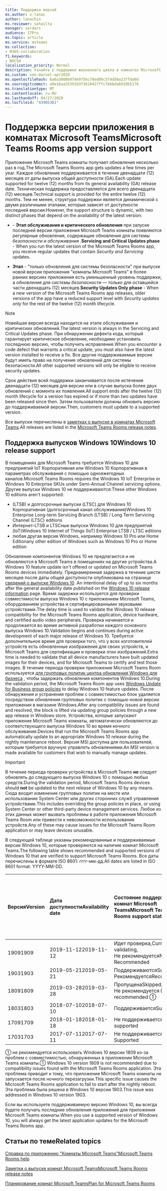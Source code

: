 ```yaml
---
title: Поддержка версий
ms.author: v-lanac
author: lanachin
ms.reviewer: sohailta
manager: serdars
audience: ITPro
ms.topic: article
ms.service: msteams
ms.collection:
- M365-collaboration
f1.keywords:
- NOCSH
localization_priority: Normal
description: Узнайте о поддержке жизненного цикла в комнатах Microsoft Teams, включая структуру динамической поддержки и ее этапы.
ms.custom: seo-marvel-apr2020
ms.openlocfilehash: 6a6a3000b97de9756c78ed09c5f4d56a237fda0d
ms.sourcegitcommit: a9e16aa3539103f3618427ffc7ebbda6919b5176
ms.translationtype: MT
ms.contentlocale: ru-RU
ms.lasthandoff: 04/27/2020
ms.locfileid: "43905381"
---
```

# <a name="microsoft-teams-rooms-app-version-support"></a><span data-ttu-id="a4e1a-103">Поддержка версии приложения в комнатах Microsoft Teams</span><span class="sxs-lookup"><span data-stu-id="a4e1a-103">Microsoft Teams Rooms app version support</span></span>
 
<span data-ttu-id="a4e1a-104">Приложение Microsoft Teams комнаты получает обновления несколько раз в год.</span><span class="sxs-lookup"><span data-stu-id="a4e1a-104">The Microsoft Teams Rooms app gets updates a few times per year.</span></span> <span data-ttu-id="a4e1a-105">Каждое обновление поддерживается в течение двенадцати (12) месяцев от даты выпуска общей доступности (GA).</span><span class="sxs-lookup"><span data-stu-id="a4e1a-105">Each update supported for twelve (12) months from its general availability (GA) release date.</span></span> <span data-ttu-id="a4e1a-106">Техническая поддержка предоставляется для всего двенадцати (12) месяцев.</span><span class="sxs-lookup"><span data-stu-id="a4e1a-106">Technical support is provided for the entire twelve (12) months.</span></span> <span data-ttu-id="a4e1a-107">Тем не менее, структура поддержки является динамической с двумя различными этапами, которые зависят от доступности последней версии:</span><span class="sxs-lookup"><span data-stu-id="a4e1a-107">However, the support structure is dynamic, with two distinct phases that depend on the availability of the latest version:</span></span>

- <span data-ttu-id="a4e1a-108">\- **Этап обслуживания и критического обновления** при запуске последней версии приложения Microsoft Teams комнаты появляются регулярные обновления, содержащие обновления для *системы безопасности и обслуживания* .</span><span class="sxs-lookup"><span data-stu-id="a4e1a-108">**Servicing and Critical Updates phase** \- When you run the latest version of the Microsoft Teams Rooms app, you receive regular updates that contain *Security and Servicing* updates.</span></span>

- <span data-ttu-id="a4e1a-109">**Этап** \- "только обновления для системы безопасности" при выпуске новой версии приложения "комнаты Microsoft Teams" в более ранних версиях приложения есть уменьшенный уровень поддержки, а *обновления для системы безопасности — только* для оставшейся части двенадцать (12) месяцев.</span><span class="sxs-lookup"><span data-stu-id="a4e1a-109">**Security Updates Only phase** \- When a new version of the Microsoft Teams Rooms app releases, older versions of the app have a reduced support level with *Security updates only* for the rest of the twelve (12) month lifecycle.</span></span>

> [!NOTE]
> <span data-ttu-id="a4e1a-110">Новейшая версия всегда находится на этапе обслуживания и критических обновлений.</span><span class="sxs-lookup"><span data-stu-id="a4e1a-110">The latest version is always in the Servicing and Critical Updates phase.</span></span> <span data-ttu-id="a4e1a-111">При обнаружении дефекта кода, который гарантирует критическое обновление, необходимо установить последнюю версию, чтобы получить исправление.</span><span class="sxs-lookup"><span data-stu-id="a4e1a-111">When you encounter a code defect that warrants a critical update, you must also have the latest version installed to receive a fix.</span></span> <span data-ttu-id="a4e1a-112">Все другие поддерживаемые версии будут иметь право на получение обновлений для системы безопасности.</span><span class="sxs-lookup"><span data-stu-id="a4e1a-112">All other supported versions will only be eligible to receive security updates.</span></span>

<span data-ttu-id="a4e1a-113">Срок действия всей поддержки заканчивается после истечения двенадцати (12) месяцев для версии или в случае выпуска более двух обновлений с момента их появления.</span><span class="sxs-lookup"><span data-stu-id="a4e1a-113">All support ends after the twelve (12) month lifecycle for a version has expired or if more than two updates have been released since then.</span></span> <span data-ttu-id="a4e1a-114">Затем пользователи должны обновить версию до поддерживаемой версии.</span><span class="sxs-lookup"><span data-stu-id="a4e1a-114">Then, customers must update to a supported version.</span></span>

<span data-ttu-id="a4e1a-115">Все выпуски перечислены в [заметках о выпуске в комнатах Microsoft Teams](rooms-release-note.md).</span><span class="sxs-lookup"><span data-stu-id="a4e1a-115">All releases are listed in the [Microsoft Teams Rooms release notes](rooms-release-note.md).</span></span>

## <a name="windows-10-release-support"></a><span data-ttu-id="a4e1a-116">Поддержка выпусков Windows 10</span><span class="sxs-lookup"><span data-stu-id="a4e1a-116">Windows 10 release support</span></span>

<span data-ttu-id="a4e1a-117">В помещениях для Microsoft Teams требуется Windows 10 для предприятий IoT Корпоративная или Windows 10 Корпоративная в параметрах обслуживания с помощью одноежегодных каналов.</span><span class="sxs-lookup"><span data-stu-id="a4e1a-117">Microsoft Teams Rooms requires the  Windows 10 IoT Enterprise or Windows 10 Enterprise SKUs under Semi-Annual Channel servicing options.</span></span> <span data-ttu-id="a4e1a-118">Другие выпуски Windows 10 не поддерживаются:</span><span class="sxs-lookup"><span data-stu-id="a4e1a-118">These other Windows 10 editions aren't supported:</span></span>

- <span data-ttu-id="a4e1a-119">(LTSB) и долгосрочные выпуски (LTSC) для Windows 10 Корпоративная (долгосрочный канал обслуживания)</span><span class="sxs-lookup"><span data-stu-id="a4e1a-119">Windows 10 Enterprise Long-term Servicing Branch (LTSB) / Long Term Servicing Channel (LTSC) editions</span></span>
- <span data-ttu-id="a4e1a-120">Интернет-LTSB и LTSCные выпуски Windows 10 для предприятий (IoT)</span><span class="sxs-lookup"><span data-stu-id="a4e1a-120">Windows 10 Internet of Things (IoT) Enterprise LTSB / LTSC editions</span></span>
- <span data-ttu-id="a4e1a-121">любая другая версия Windows, например Windows 10 Pro или Home Edition</span><span class="sxs-lookup"><span data-stu-id="a4e1a-121">any other edition of Windows such as Windows 10 Pro or Home edition</span></span>

<span data-ttu-id="a4e1a-122">Обновление компонентов Windows 10 не предлагаются и не обновляются в Microsoft Teams в помещениях на другие устройства.</span><span class="sxs-lookup"><span data-stu-id="a4e1a-122">A Windows 10 feature update isn't offered or updated on Microsoft Teams Rooms devices immediately.</span></span> <span data-ttu-id="a4e1a-123">Преднамеренная задержка в течение шести месяцев после даты общей доступности опубликована на странице [сведений о выпуске Windows 10](https://docs.microsoft.com/windows/release-information/) .</span><span class="sxs-lookup"><span data-stu-id="a4e1a-123">An intentional delay of up to six months after the general availability date published on the [Windows 10 release information](https://docs.microsoft.com/windows/release-information/) page.</span></span> <span data-ttu-id="a4e1a-124">Время задержки используется для проверки совместимости выпуска Windows 10 с приложением Microsoft Teams, оборудованием устройства и сертифицированными звуковыми устройствами.</span><span class="sxs-lookup"><span data-stu-id="a4e1a-124">The delay time is used to validate the Windows 10 release compatibility for the Microsoft Teams Rooms application, device hardware, and certified audio video peripherals.</span></span> <span data-ttu-id="a4e1a-125">Проверка начинается и продолжается во время активной разработки каждого основного выпуска Windows 10.</span><span class="sxs-lookup"><span data-stu-id="a4e1a-125">Validation begins and continues during active development of each major release of Windows 10.</span></span> <span data-ttu-id="a4e1a-126">Требуется дополнительное время для проверки того, что у всех изготовителей устройств есть обновленные изображения для своих устройств, и Microsoft Teams для сертификации и проверки этих изображений.</span><span class="sxs-lookup"><span data-stu-id="a4e1a-126">Extra time is needed to validate that all device manufacturers have built updated images for their devices, and for Microsoft Teams to certify and test those images.</span></span> <span data-ttu-id="a4e1a-127">В течение периода проверки приложение Microsoft Teams Room используется [для групповых политик центра обновления Windows для бизнеса](https://docs.microsoft.com/windows/deployment/update/waas-manage-updates-wufb) , чтобы задержать обновления компонентов Windows 10.</span><span class="sxs-lookup"><span data-stu-id="a4e1a-127">During the validation period, the Microsoft Teams Room app  uses  [Windows Update for Business group policies](https://docs.microsoft.com/windows/deployment/update/waas-manage-updates-wufb) to delay Windows 10 feature updates.</span></span> <span data-ttu-id="a4e1a-128">После обнаружения и устранения проблем с совместимостью блок удаляется посредством обновления групповых политик с помощью новой версии приложения в магазине Windows.</span><span class="sxs-lookup"><span data-stu-id="a4e1a-128">After any compatibility issues are found and resolved, the block is lifted via updating group policies through a new app release in Windows store.</span></span> <span data-ttu-id="a4e1a-129">Устройства, которые запускают приложение Microsoft Teams комнаты, автоматически обновляются до соответствующего выпуска Windows 10 во время ночного обслуживания.</span><span class="sxs-lookup"><span data-stu-id="a4e1a-129">Devices that run the Microsoft Teams Rooms app automatically update to an appropriate Windows 10 release during the nightly maintenance reboot.</span></span> <span data-ttu-id="a4e1a-130">Версия MSI доступна для пользователей, которым требуется вручную управлять обновлениями.</span><span class="sxs-lookup"><span data-stu-id="a4e1a-130">An MSI version is made available for customers that wish to manually manage updates.</span></span>  

> [!IMPORTANT]
> <span data-ttu-id="a4e1a-131">В течение периода проверки устройства в Microsoft Teams **не** следует обновлять до следующего выпуска Windows 10 с помощью любых средств.</span><span class="sxs-lookup"><span data-stu-id="a4e1a-131">During the validation period, Microsoft Teams Rooms devices should **not** be updated to the next release of Windows 10 by any means.</span></span> <span data-ttu-id="a4e1a-132">Сюда входит изменение групповых политик на месте или использование System Center или других сторонних служб управления устройствами.</span><span class="sxs-lookup"><span data-stu-id="a4e1a-132">This includes overriding the group policies in place, or using System Center or other third-party device management services.</span></span> <span data-ttu-id="a4e1a-133">Любое из этих данных может вызвать проблемы в работе приложения Microsoft Teams Room или привести к невозможности использования устройств.</span><span class="sxs-lookup"><span data-stu-id="a4e1a-133">Any of these may cause issues for the Microsoft Teams Room application or may leave devices unusable.</span></span>  

<span data-ttu-id="a4e1a-134">В следующей таблице указаны рекомендованные и поддерживаемые версии Windows 10, которые проверяются на наличие комнат Microsoft Teams.</span><span class="sxs-lookup"><span data-stu-id="a4e1a-134">The following table shows recommended and supported versions of Windows 10 that are verified to support Microsoft Teams Rooms.</span></span> <span data-ttu-id="a4e1a-135">Все даты перечислены в формате ISO 8601: гггг-мм-дд.</span><span class="sxs-lookup"><span data-stu-id="a4e1a-135">All dates are listed in ISO 8601 format: YYYY-MM-DD.</span></span>

|<span data-ttu-id="a4e1a-136">Версия</span><span class="sxs-lookup"><span data-stu-id="a4e1a-136">Version</span></span>  |<span data-ttu-id="a4e1a-137">Дата доступности</span><span class="sxs-lookup"><span data-stu-id="a4e1a-137">Availability date</span></span>   |<span data-ttu-id="a4e1a-138">Состояние поддержки комнат Microsoft Teams</span><span class="sxs-lookup"><span data-stu-id="a4e1a-138">Microsoft Teams Rooms support status</span></span>   |<span data-ttu-id="a4e1a-139">Минимальная версия приложения для комнат Microsoft Teams</span><span class="sxs-lookup"><span data-stu-id="a4e1a-139">Microsoft Teams Rooms Minimum application version</span></span> | <span data-ttu-id="a4e1a-140">Рекомендуемая сборка ОС</span><span class="sxs-lookup"><span data-stu-id="a4e1a-140">Recommended OS build</span></span>  |
|:---  |:---       |:---                                  |:---     |:---     |
| <span data-ttu-id="a4e1a-141">1909</span><span class="sxs-lookup"><span data-stu-id="a4e1a-141">1909</span></span> |<span data-ttu-id="a4e1a-142">2019-11-12</span><span class="sxs-lookup"><span data-stu-id="a4e1a-142">2019-11-12</span></span> |<span data-ttu-id="a4e1a-143">Идет проверка,</span><span class="sxs-lookup"><span data-stu-id="a4e1a-143">Currently validating,</span></span> <br/><span data-ttu-id="a4e1a-144">Не рекомендуется</span><span class="sxs-lookup"><span data-stu-id="a4e1a-144">Not Recommended</span></span>|<span data-ttu-id="a4e1a-145">&#x2014;</span><span class="sxs-lookup"><span data-stu-id="a4e1a-145">&#x2014;</span></span> |<span data-ttu-id="a4e1a-146">&#x2014;</span><span class="sxs-lookup"><span data-stu-id="a4e1a-146">&#x2014;</span></span> |
| <span data-ttu-id="a4e1a-147">1903</span><span class="sxs-lookup"><span data-stu-id="a4e1a-147">1903</span></span> |<span data-ttu-id="a4e1a-148">2019-05-21</span><span class="sxs-lookup"><span data-stu-id="a4e1a-148">2019-05-21</span></span> |<span data-ttu-id="a4e1a-149">Поддерживаются</span><span class="sxs-lookup"><span data-stu-id="a4e1a-149">Supported,</span></span> <br/><span data-ttu-id="a4e1a-150">Рекомендуется</span><span class="sxs-lookup"><span data-stu-id="a4e1a-150">Recommended</span></span>  |<span data-ttu-id="a4e1a-151">4.2.4.0</span><span class="sxs-lookup"><span data-stu-id="a4e1a-151">4.2.4.0</span></span> |<span data-ttu-id="a4e1a-152">18362,356</span><span class="sxs-lookup"><span data-stu-id="a4e1a-152">18362.356</span></span> |
| <span data-ttu-id="a4e1a-153">1809</span><span class="sxs-lookup"><span data-stu-id="a4e1a-153">1809</span></span> |<span data-ttu-id="a4e1a-154">2019-03-28</span><span class="sxs-lookup"><span data-stu-id="a4e1a-154">2019-03-28</span></span> |<span data-ttu-id="a4e1a-155">Пропущена</span><span class="sxs-lookup"><span data-stu-id="a4e1a-155">Skipped,</span></span> <br/><span data-ttu-id="a4e1a-156">Не рекомендуется &#x2780;</span><span class="sxs-lookup"><span data-stu-id="a4e1a-156">Not recommended &#x2780;</span></span>|<span data-ttu-id="a4e1a-157">&#x2014;</span><span class="sxs-lookup"><span data-stu-id="a4e1a-157">&#x2014;</span></span> |<span data-ttu-id="a4e1a-158">&#x2014;</span><span class="sxs-lookup"><span data-stu-id="a4e1a-158">&#x2014;</span></span> |
| <span data-ttu-id="a4e1a-159">1803</span><span class="sxs-lookup"><span data-stu-id="a4e1a-159">1803</span></span> |<span data-ttu-id="a4e1a-160">2018-07-10</span><span class="sxs-lookup"><span data-stu-id="a4e1a-160">2018-07-10</span></span> |<span data-ttu-id="a4e1a-161">Поддерживается</span><span class="sxs-lookup"><span data-stu-id="a4e1a-161">Supported</span></span>                             |<span data-ttu-id="a4e1a-162">4.1.22.0</span><span class="sxs-lookup"><span data-stu-id="a4e1a-162">4.1.22.0</span></span> |<span data-ttu-id="a4e1a-163">17134,191</span><span class="sxs-lookup"><span data-stu-id="a4e1a-163">17134.191</span></span>|
| <span data-ttu-id="a4e1a-164">1709</span><span class="sxs-lookup"><span data-stu-id="a4e1a-164">1709</span></span> |<span data-ttu-id="a4e1a-165">2018-01-18</span><span class="sxs-lookup"><span data-stu-id="a4e1a-165">2018-01-18</span></span> |<span data-ttu-id="a4e1a-166">Не поддерживается</span><span class="sxs-lookup"><span data-stu-id="a4e1a-166">Not supported</span></span>                         |<span data-ttu-id="a4e1a-167">&#x2014;</span><span class="sxs-lookup"><span data-stu-id="a4e1a-167">&#x2014;</span></span> |<span data-ttu-id="a4e1a-168">&#x2014;</span><span class="sxs-lookup"><span data-stu-id="a4e1a-168">&#x2014;</span></span> |
| <span data-ttu-id="a4e1a-169">1703</span><span class="sxs-lookup"><span data-stu-id="a4e1a-169">1703</span></span> |<span data-ttu-id="a4e1a-170">2017-07-11</span><span class="sxs-lookup"><span data-stu-id="a4e1a-170">2017-07-11</span></span> |<span data-ttu-id="a4e1a-171">Не поддерживается</span><span class="sxs-lookup"><span data-stu-id="a4e1a-171">Not Supported</span></span>                         |<span data-ttu-id="a4e1a-172">&#x2014;</span><span class="sxs-lookup"><span data-stu-id="a4e1a-172">&#x2014;</span></span> |<span data-ttu-id="a4e1a-173">&#x2014;</span><span class="sxs-lookup"><span data-stu-id="a4e1a-173">&#x2014;</span></span> |

<span data-ttu-id="a4e1a-174">&#x2780; не рекомендуется использовать Windows 10 версии 1809 из-за проблем с совместимостью, обнаруженных в приложении Microsoft Teams комнаты.</span><span class="sxs-lookup"><span data-stu-id="a4e1a-174">&#x2780; Windows 10 version 1809 is not recommended due to compatibility issues found with the Microsoft Teams Rooms application.</span></span> <span data-ttu-id="a4e1a-175">Эта проблема приводит к тому, что приложение Microsoft Teams комнаты не запускается после ночного перезагрузки.</span><span class="sxs-lookup"><span data-stu-id="a4e1a-175">This specific issue causes the Microsoft Teams Rooms application to fail to start after the nightly reboot.</span></span> <span data-ttu-id="a4e1a-176">Эта проблема была решена в Windows 10 версии 1903.</span><span class="sxs-lookup"><span data-stu-id="a4e1a-176">This issue was addressed in  Windows 10 version 1903.</span></span>  

<span data-ttu-id="a4e1a-177">Если вы используете поддерживаемую версию Windows 10, вы всегда будете получать последние обновления приложений для приложения Microsoft Teams комнаты.</span><span class="sxs-lookup"><span data-stu-id="a4e1a-177">When you use a supported version of Windows 10, you will always get the latest application updates for the Microsoft Teams Rooms app.</span></span>  

## <a name="related-topics"></a><span data-ttu-id="a4e1a-178">Статьи по теме</span><span class="sxs-lookup"><span data-stu-id="a4e1a-178">Related topics</span></span>

[<span data-ttu-id="a4e1a-179">Справка по приложению "Комнаты Microsoft Teams"</span><span class="sxs-lookup"><span data-stu-id="a4e1a-179">Microsoft Teams Rooms help</span></span>](https://support.office.com/article/Skype-Room-Systems-version-2-help-e667f40e-5aab-40c1-bd68-611fe0002ba2)

[<span data-ttu-id="a4e1a-180">Заметки о выпуске комнат Microsoft Teams</span><span class="sxs-lookup"><span data-stu-id="a4e1a-180">Microsoft Teams Rooms release notes</span></span>](rooms-release-note.md)

[<span data-ttu-id="a4e1a-181">Планирование комнат Microsoft Teams</span><span class="sxs-lookup"><span data-stu-id="a4e1a-181">Plan for Microsoft Teams Rooms</span></span>](rooms-plan.md)
